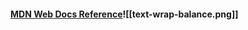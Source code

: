 #### [MDN Web Docs Reference](https://developer.mozilla.org/en-US/docs/Web/CSS/text-wrap)![[text-wrap-balance.png]]